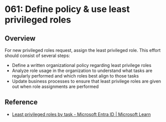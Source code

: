 # 061: Define policy & use least privileged roles

## Overview

For new privileged roles request, assign the least privileged role. This effort should consist of several steps:

- Define a written organizational policy regarding least privilege roles
- Analyze role usage in the organization to understand what tasks are regularly performed and which roles best align to those tasks
- Update business processes to ensure that least privilege roles are given out when role assignments are performed

## Reference

* [Least privileged roles by task - Microsoft Entra ID | Microsoft Learn](https://learn.microsoft.com/en-us/entra/identity/role-based-access-control/delegate-by-task)
